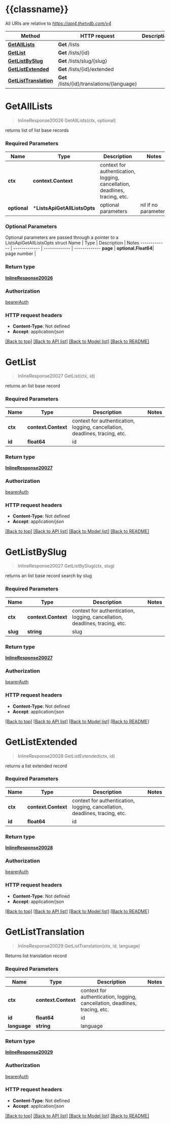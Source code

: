 # {{classname}}

All URIs are relative to *https://api4.thetvdb.com/v4*

Method | HTTP request | Description
------------- | ------------- | -------------
[**GetAllLists**](ListsApi.md#GetAllLists) | **Get** /lists | 
[**GetList**](ListsApi.md#GetList) | **Get** /lists/{id} | 
[**GetListBySlug**](ListsApi.md#GetListBySlug) | **Get** /lists/slug/{slug} | 
[**GetListExtended**](ListsApi.md#GetListExtended) | **Get** /lists/{id}/extended | 
[**GetListTranslation**](ListsApi.md#GetListTranslation) | **Get** /lists/{id}/translations/{language} | 

# **GetAllLists**
> InlineResponse20026 GetAllLists(ctx, optional)


returns list of list base records

### Required Parameters

Name | Type | Description  | Notes
------------- | ------------- | ------------- | -------------
 **ctx** | **context.Context** | context for authentication, logging, cancellation, deadlines, tracing, etc.
 **optional** | ***ListsApiGetAllListsOpts** | optional parameters | nil if no parameters

### Optional Parameters
Optional parameters are passed through a pointer to a ListsApiGetAllListsOpts struct
Name | Type | Description  | Notes
------------- | ------------- | ------------- | -------------
 **page** | **optional.Float64**| page number | 

### Return type

[**InlineResponse20026**](inline_response_200_26.md)

### Authorization

[bearerAuth](../README.md#bearerAuth)

### HTTP request headers

 - **Content-Type**: Not defined
 - **Accept**: application/json

[[Back to top]](#) [[Back to API list]](../README.md#documentation-for-api-endpoints) [[Back to Model list]](../README.md#documentation-for-models) [[Back to README]](../README.md)

# **GetList**
> InlineResponse20027 GetList(ctx, id)


returns an list base record

### Required Parameters

Name | Type | Description  | Notes
------------- | ------------- | ------------- | -------------
 **ctx** | **context.Context** | context for authentication, logging, cancellation, deadlines, tracing, etc.
  **id** | **float64**| id | 

### Return type

[**InlineResponse20027**](inline_response_200_27.md)

### Authorization

[bearerAuth](../README.md#bearerAuth)

### HTTP request headers

 - **Content-Type**: Not defined
 - **Accept**: application/json

[[Back to top]](#) [[Back to API list]](../README.md#documentation-for-api-endpoints) [[Back to Model list]](../README.md#documentation-for-models) [[Back to README]](../README.md)

# **GetListBySlug**
> InlineResponse20027 GetListBySlug(ctx, slug)


returns an list base record search by slug

### Required Parameters

Name | Type | Description  | Notes
------------- | ------------- | ------------- | -------------
 **ctx** | **context.Context** | context for authentication, logging, cancellation, deadlines, tracing, etc.
  **slug** | **string**| slug | 

### Return type

[**InlineResponse20027**](inline_response_200_27.md)

### Authorization

[bearerAuth](../README.md#bearerAuth)

### HTTP request headers

 - **Content-Type**: Not defined
 - **Accept**: application/json

[[Back to top]](#) [[Back to API list]](../README.md#documentation-for-api-endpoints) [[Back to Model list]](../README.md#documentation-for-models) [[Back to README]](../README.md)

# **GetListExtended**
> InlineResponse20028 GetListExtended(ctx, id)


returns a list extended record

### Required Parameters

Name | Type | Description  | Notes
------------- | ------------- | ------------- | -------------
 **ctx** | **context.Context** | context for authentication, logging, cancellation, deadlines, tracing, etc.
  **id** | **float64**| id | 

### Return type

[**InlineResponse20028**](inline_response_200_28.md)

### Authorization

[bearerAuth](../README.md#bearerAuth)

### HTTP request headers

 - **Content-Type**: Not defined
 - **Accept**: application/json

[[Back to top]](#) [[Back to API list]](../README.md#documentation-for-api-endpoints) [[Back to Model list]](../README.md#documentation-for-models) [[Back to README]](../README.md)

# **GetListTranslation**
> InlineResponse20029 GetListTranslation(ctx, id, language)


Returns list translation record

### Required Parameters

Name | Type | Description  | Notes
------------- | ------------- | ------------- | -------------
 **ctx** | **context.Context** | context for authentication, logging, cancellation, deadlines, tracing, etc.
  **id** | **float64**| id | 
  **language** | **string**| language | 

### Return type

[**InlineResponse20029**](inline_response_200_29.md)

### Authorization

[bearerAuth](../README.md#bearerAuth)

### HTTP request headers

 - **Content-Type**: Not defined
 - **Accept**: application/json

[[Back to top]](#) [[Back to API list]](../README.md#documentation-for-api-endpoints) [[Back to Model list]](../README.md#documentation-for-models) [[Back to README]](../README.md)

